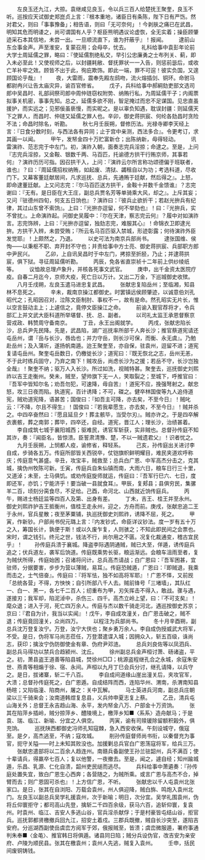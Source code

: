 <!-- { "loadSidebar": true } -->
　　左良玉还九江，大掠。袁继咸见良玉，令以兵三百人给楚抚王聚奎，良玉不听。巡按应天试御史郑崑贞上言：『根本重地，诸臣日有条陈，陛下日有严饬。然对君父，则曰「事事豫备」；相告语，则曰「无可奈何」！今剥肤之痛已在武昌，明知其危而明诿之，尚可谓国有人乎？枢臣熊明遇议论虚恢，全无实着；操臣顾肇迹采石本其信地，未尝一出。一旦顺流直下，谁为扞蔽乎』！报闻。
　　逮前山东佥事金声。声至淮安，复蒙召用；会母卒，忧去。
　　礼科给事中袁彭年论前大学士周延儒之罪，略曰：『使延儒割绝私交，早引公忠廉勇之士布列关、蓟，即入未必至此！又使视师之后，以封疆耗敝、督抚罪状一一入告，则惩前毖后，或收亡羊补牢之效。顾皆不出于此，徇庇欺饰。即此一端，罪不可逭！彼实负国，又遑顾国论乎哉』！
　　夜，大雷雨，震奉先殿左鸱吻，流火熔插剑、铜环。命驸马都尉冉兴让告太庙灾异，谕百官修省。
　　戊子，兵科给事中郝絅劾吏部文选司郎中吴昌时、礼部祠祭司郎中周仲琏窃权附势、纳贿行私，为周延儒干子；内阁票拟事关机密，事事先知。总之，延儒多欲不刚，智足掩过而忠不足谋国。见忠直虽援护，而实远之；见邪佞虽亵慢，而实昵之。是以辜负知遇，耽误封疆：则延儒天下之罪人，而昌时、仲琏又延儒之罪人也。辛卯，御史蒋拱宸、何纶各劾昌时贪险不法；命昌时除名，听勘。
　　秋七月壬辰朔，督修历法。光禄寺卿李天经上言：『日食分数时刻，与西法各有异同；止于宫中亲测，西法多合』。令更考订，求其画一以闻。
　　甲午，发帑金四十万贮富新仓；出陈纳新，毋得轻动。
　　讯雷演祚、范志完于中左门。初，演祚入朝，面奏志完兵淫掠；命逮之。至是，上问『志完兵淫掠，又金鞍、银数千两、马百匹，托谕德方拱干行贿京师，其事若何』？演祚历历可指。因召拱干入，上问：『演祚云尔所言称功颂德偏于班联者，谁也』？曰：『周延儒招权纳贿，如起废、清狱、蠲租自以为功；考选科道，尽收门下。又幕客董廷献居间，凡求巡抚、总兵，先通贿于廷献，然后得之』。上怒，即命逮董廷献。上又问志完：『尔马百匹送方拱干，金鞍十并数千金馈谁』？志完谢曰：『无有。是日臣在大王庄，副总兵贾名芳等单骑乘大风，却之』。上斥其妄；又问『驻德州四旬，何支五日饷也』？演祚曰：『彼兵止欲折干；若赵光拚兵有纪律，其过山东曾不索饷』。上曰：『光拚亦逗留，何不举劾也』！曰：『光拚兵，实不曾扰』。上命演祚起。问御史吴履中：『尔在天津，察志完云何』？履中对如演祚言。志完饰辨，上曰：『光拚亦逗留，独劾志完，难服其心』！命锦衣卫即逮光拚。方拱干入辨，未尝受贿；『所云名马百匹驱入禁城，形迹彰露；何待演祚外臣发觉耶』！上颇然之，乃退。
　　以史可法为南京兵部尚书。
　　逮张国维、侯恂——以秉枢不职、弃开封不守也；并责给事中方士亮、御史蒋拱宸、兵部职方郎中尹民兴。
　　乙卯，上自讯吴昌时于中左门，拷掠至折胫，乃止；并逮蒋拱宸，俱下狱。寻征周延儒听勘。
　　丙辰，免各省直崇祯十二年前上供纱绫纸等。
　　议恤故总理卢象升，并核各死事文武官。
　　庚申，出千金资太医院疗疫。自春二月迄今，京师大疫，死亡日以万计。又出二万金，下巡城御史收殡。
　　八月壬戌朔，左良玉遣马进忠复武昌。
　　张献忠复陷岳州；至临湘，知县林不息死之。
　　辛未，裁南京操江都御史。时罢镇远侯顾肇迹，以诚意伯刘孔昭代之；孔昭因召对，泣陈文臣制肘、事权不一，故有是命。然孔昭实无片长，惟以空言鼓动主上；上遽信之，竟停文臣操江之命。
　　前谕入觐官荐将才，令兵部汇上并文武大臣科道所举堪督、抚、总、副者。
　　以司礼太监王承恩督察京营戎政、韩赞周守备南京。
　　丁丑，永王出阁就学。
　　丙戌，张献忠陷长沙，总兵尹先民降。先是，武昌陷，湖广巡抚率所部千人奔长沙；推官蔡道宪请还屯岳州，谓『岳与长沙，唇齿也；并力守岳，则长沙可保，而衡、永无虞』。乃勉赴岳州；及入蒲圻，遂扬帆南遁。迨王聚奎至，亦自保，驻袁州，逗留不进；道宪复请屯岳州。聚奎屯岳数日，仍檄徙长沙；道宪曰：『既无恢北之志，岳州无恙，不于此时练兵固守，乃弃之南下！贼攻岳，尚虑长沙为之援；若岳不守，长沙岂独全哉』！聚奎不纳；驱万人入长沙。所过如洗，视贼特甚。聚奎去，巡抚御史刘熙祚以吉王走衡州。癸未，贼至，望帅旗下无一人，笑取裂之；至城下，呼推官曰：『吾军中皆知尔名；劝吾勿犯，可速降，毋自苦』！道宪不应，挽强弩射之。献忠怒，攻三日夜而陷。执道宪，百计诱降；不可，磔之。健卒林国俊等九人追侍道宪，贼劝道宪降，语甚苦；国俊曰：『如吾主可降，亦去矣，不至今日』！贼叱云：『不降，尔且不得生』！国俊曰：『若我辈愿生，亦去矣，不至今日』！贼并杀之。中四卒奋然曰：『愿且延旦夕！葬主骸毕，当受尔刃』。贼亦许之。于是四卒解衣裹骸，葬之南郭；葬毕，四卒还，自经。道宪，晋江人；理长沙，治绩甚着。
　　李自成筑七城于襄阳城西；驱难民，诱官军斩获，实非贼也。总督孙传庭不知其诈，奏：『闻臣名，皆惊溃。臣誓肃清豫、楚，不以一贼遗君父』！识者忧之。
　　九月壬辰朔，上悯都人疫，谕修省，释轻系。
　　己亥，孙传庭出关进讨李自成，步骑各五万。传庭所部皆关西锐卒，仗铠旗帜鲜明耀目，难民夹道欢呼称庆；传庭意气甚盛。辛丑，攻宝丰，贼救至；总兵白广恩、中军高杰分击之，克其城，擒伪州牧陈可新。壬寅，传庭兵自朱仙镇而南，大雨六日，粮车日行三十里，又道淖；未至，士马俱饥。或劝传庭旋师就运，传庭曰：『吾军行巳六、七日，度即还军，亦饥；宁能济乎！要当破一县就食耳』。甲辰，复郏县；县俱穷民，集骡羊二百，顷刻分脔食尽，不足给。己酉，命河北、山西就近饷传庭兵。
　　丙午，赐进士杨廷监等四百人及第、出身有差。
　　丁未，吉王、桂王并至永州。御史刘熙祚护吉王抵衡州，值桂王走永州，迎之，方舟而前。庚戌，张献忠追二王于永州，官兵星散；夜至茅粟铺，执巡抚御史刘熙祚，诱降不屈，死之。
　　甲寅，作新钞。户部尚书倪元璐上言：『内发钞式，命臣详议钞法。度一岁有五十万之入，筹国长计，孰便于斯！或以久废乍复，人则骇之；不知此即民间之会票也。宋时，谓之钱引。终元之世，钱法不行，尚尔用之不匮。况复化裁通变，稽古宜民乎』！
　　孙传庭兵溃于襄城。降盗李际遇阴通贼，贼已大至，佯遁，诱传庭兵追之；伏兵道左，袭军后饷道。传庭既乘势长驱，粮运渐远。会粮车沮雨至者，复为贼伏所得，传庭始困；召诸将问计。总兵高杰请战；白广恩曰：『吾军困甚，宜驻师，分据要害，步步为营以薄贼，易耳』。传庭恐贼遁，广恩曰：『即贼退，我乘而击之，士气倍奋』。传庭曰：『将军怯，独不如高将军耶』！广恩不怿，又前觊「总统各营」不得，方怏怏；自引所部八千人去。贼前锋号「三堵墙」，其队红一、白一、黑一，各七千二百人；纫重布为甲，刃矢挥击不得入，敢战。骤与遇，遂接刃；我军却，陷泥淖中，杀伤三、四千。高杰立岭上望，曰：『不可支矣』！麾众退；进入于河，死亡四万余人。传庭与杰以数千骑走河北，遇巡按御史苏京；京曰：『君自为计，我当以实闻』！戊午，李自成攻潼关，白广恩击破之，贼不退；传庭竟回潼关，众尚四万。
　　以程注为兵部尚书。
　　冬十月辛酉朔，副总兵沈万登复汝宁。万登，汝宁大侠也；聚乡勇万余人。李自成伪授威武大将军，不受。是日，伪将军马尚志莅任，万登潜遣谍入城；因拥众入，斩五百级，诛尚志，获印；擒汝宁伪防御使金有章、伪府尹邓涟。
　　总兵刘良佐等以凤泗兵、副总兵马得功以禁兵合趋颍州、沈丘。
　　徐州副总兵金声桓讨萧、砀诸盗，平之。初，萧县盗王道善等陷县城，焚徐州□□；桃源盗程继孔合之永城，余寇朱安世、燕青等相煽于徐、宿、永间。声桓以九月丁巳会兵分讨，继孔请降，以兵守之。是日，拔诸寨，斩二千八百。
　　李自成间道缘山崖出潼关后，夹攻官军，大溃；总督孙传庭死之，白广恩遁。自成结阵而西，连陷华州、渭南，杀渭南知县杨暄；又陷临潼、陷商州，屠之：关中瓦解。
　　马士英进兵河南，副总兵庄朝梁以三千骑来会；汝南道韩煜复息县，义兵帅申夏志复上蔡。
　　乙丑，清兵屯山海关外；总督王永吉趋山海、永平，发内帑金八万、户部金十万资饷。
　　张其在陷萍乡插岭，贼分掠萍乡、醴陵境上，檄萍乡知■〈系系〉造舟献马；于是袁、瑞、临江、新喻、分宜之人俱空。
　　丙寅，谕有司赎锾除留额积榖外，俱充饷。
　　巡抚陕西都御史冯师孔知寇棘，急入西安收保。午刻设城守，俄寇至。是夕，高杰逃至，不纳；寇攻城。
　　削孙传庭督师尚书衔，以秦督充为事官，扼守关隘——时上未知其败没也。加援剿总兵官白广恩荡寇将军，给兵三万。
　　张献忠遣部将以二百余人趋连州。南赣兵备副使王孙兰驻韶州，兵不满百；使十辈请兵，得羸卒七百人；复以他警，一夜撤去。至是，闻之，遽自经；知州踰城遁，乐昌、乳源、仁化自溃，韶州吏民缒而逃尽。
　　兵科给事中萧遴奏：『孙传庭处置失宜，致白广恩生心西奔；各营随之，为贼所乘。或言广恩与高杰不合，掉臂而去；则广恩固可杀也』！上方信广恩，不听。
　　张献忠以千人屯袁州北张家口。是日，张其在自浏阳、万载会袁州，州人俱迎降，贼白旆、鸣炮入袁州北门。左良玉以副总兵吴学礼援袁州，次于新喻；明日，次分宜。吴学礼围袁州，伪将丘仰寰拒守；都司高山先登，擒斩二千四百余级，获马六百，追斩仰寰，复袁州。时袁州、临江、吉安人多逃山谷，官兵淫杀献俘；于是村豪皆屯结山谷，拒官兵。巡抚郭都贤檄撤兵回九江，招安土着戍。三郡兵既撤，贼自长沙突至，遂陷吉安府。分巡湖西副使岳虞峦方阅军于郊，俄报贼至，皆溃；虞峦微服遁，署府事通判朱奉■〈金黾〉、推官韩日将俱遁。诸县同日陷；贼分兵设伪官，改吉安为亲安府、卢陵为顺民县。张其在檄袁州；袁州人先逃，贼复入袁州。
　　壬申，括民间废铜铸钱。
